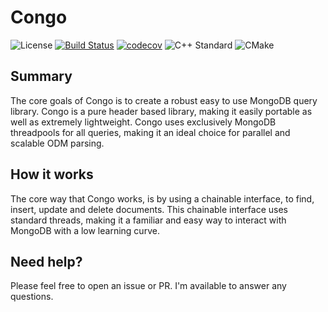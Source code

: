 # Congo

![License](https://img.shields.io/badge/license-MIT-blue.svg)
[![Build Status](https://travis-ci.org/mov-eax/Congo.svg?branch=master)](https://travis-ci.org/mov-eax/Congo)
[![codecov](https://codecov.io/gh/mov-eax/Congo/branch/master/graph/badge.svg)](https://codecov.io/gh/mov-eax/Congo)
![C++ Standard](https://img.shields.io/badge/C++%20version-11-blue.svg)
![CMake](https://img.shields.io/badge/cmake%20version-3.7-blue.svg)

## Summary

The core goals of Congo is to create a robust easy to use MongoDB query library. Congo is a pure header based library, making it easily portable as well as extremely lightweight. Congo uses exclusively MongoDB threadpools for all queries, making it an ideal choice for parallel and scalable ODM parsing.

## How it works

The core way that Congo works, is by using a chainable interface, to find, insert, update and delete documents. This chainable interface uses standard threads, making it a familiar and easy way to interact with MongoDB with a low learning curve.

## Need help?

Please feel free to open an issue or PR. I'm available to answer any questions.

